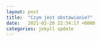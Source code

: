 ```yaml
---
layout: post
title:  "Czym jest obstawianie?"
date:   2021-02-20 22:34:17 +0000
categories: jekyll update
---
```

